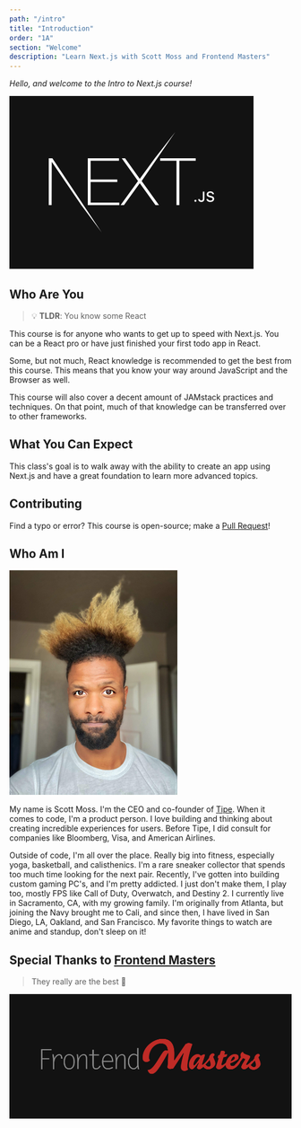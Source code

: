 ```yaml
---
path: "/intro"
title: "Introduction"
order: "1A"
section: "Welcome"
description: "Learn Next.js with Scott Moss and Frontend Masters"
---
```


*Hello, and welcome to the Intro to Next.js course!*

![Next.js Logo](./images/next_with_bg.svg)

## Who Are You
> 💡 **TLDR**: You know some React

This course is for anyone who wants to get up to speed with Next.js. You can be a React pro or have just finished your first todo app in React. 

Some, but not much, React knowledge is recommended to get the best from this course. This means that you know your way around JavaScript and the Browser as well.

This course will also cover a decent amount of JAMstack practices and techniques. On that point, much of that knowledge can be transferred over to other frameworks.


## What You Can Expect
This class's goal is to walk away with the ability to create an app using Next.js and have a great foundation to learn more advanced topics.

## Contributing
Find a typo or error? This course is open-source; make a [Pull Request](https://github.com)!

## Who Am I

![Me with my hair out](./images/me.png)

My name is Scott Moss. I'm the CEO and co-founder of [Tipe](https://tipe.io). When it comes to code, I'm a product person. I love building and thinking about creating incredible experiences for users. Before Tipe, I did consult for companies like Bloomberg, Visa, and American Airlines.

Outside of code, I'm all over the place. Really big into fitness, especially yoga, basketball, and calisthenics. I'm a rare sneaker collector that spends too much time looking for the next pair. Recently, I've gotten into building custom gaming PC's, and I'm pretty addicted. I just don't make them, I play too, mostly FPS like Call of Duty, Overwatch, and Destiny 2. I currently live in Sacramento, CA, with my growing family. I'm originally from Atlanta, but joining the Navy brought me to Cali, and since then, I have lived in San Diego, LA, Oakland, and San Francisco. My favorite things to watch are anime and standup, don't sleep on it!


## Special Thanks to [Frontend Masters](https://frontendmasters.com)
> They really are the best 💯

![Frontend Masters Logo](./images/frontend.svg)
